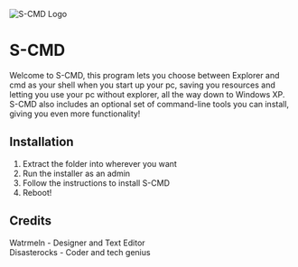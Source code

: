 ![S-CMD Logo](https://media.discordapp.net/attachments/843931672092868658/1139981534468784229/scmd.png?width=64&height=64)

# S-CMD
Welcome to S-CMD, this program lets you choose between Explorer and cmd as your shell when you start up your pc, saving you resources and letting you use your pc without explorer, all the way down to Windows XP.
S-CMD also includes an optional set of command-line tools you can install, giving you even more functionality!

## Installation
1. Extract the folder into wherever you want
2. Run the installer as an admin
3. Follow the instructions to install S-CMD
4. Reboot!

## Credits
Watrmeln - Designer and Text Editor
<br>
Disasterocks - Coder and tech genius
